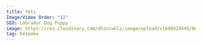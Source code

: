 ```yaml
---
title: Yeti
Image/Video Order: "12"
SEO: Labrador Dog Puppy
image: https://res.cloudinary.com/dhzucwklz/image/upload/v1698928545/Bespoke/_SBS9946-2_aql7yo.jpg
tag: bespoke
---
```

